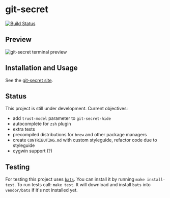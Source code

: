 # git-secret

[![Build Status](https://secure.travis-ci.org/sobolevn/git-secret.png?branch=master)](https://travis-ci.org/sobolevn/git-secret)

## Preview

![git-secret terminal preview](https://raw.githubusercontent.com/sobolevn/git-secret/gh-pages/images/gitsecret_terminal.gif)

## Installation and Usage

See the [git-secret site](https://sobolevn.github.io/git-secret/).

## Status

This project is still under development. Current objectives:

- add `trust-model` parameter to `git-secret-hide`
- autocomplete for `zsh` plugin
- extra tests
- precompiled distributions for `brew` and other package managers
- create `CONTRIBUTING.md` with custom styleguide, refactor code due to styleguide
- сygwin support (?)


## Testing

For testing this project uses [`bats`](1). You can install it by running `make install-test`.
To run tests call: `make test`. It will download and install `bats` into `vendor/bats` if it's not installed yet.


[1]: https://github.com/sstephenson/bats
